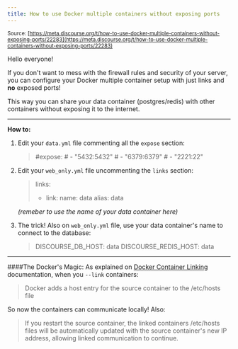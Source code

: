 ```yaml
---
title: How to use Docker multiple containers without exposing ports
---
```


<small class="documentation-source">Source: [https://meta.discourse.org/t/how-to-use-docker-multiple-containers-without-exposing-ports/22283](https://meta.discourse.org/t/how-to-use-docker-multiple-containers-without-exposing-ports/22283)</small>

Hello everyone!

If you don't want to mess with the firewall rules and security of your server, you can configure your Docker multiple container setup with just links and **no** exposed ports!

This way you can share your data container (postgres/redis) with other containers without exposing it to the internet.

----------

**How to:**

 1. Edit your `data.yml` file commenting all the `expose` section:
    >\#expose:
    >\#   - "5432:5432"
    >\#   - "6379:6379"
    >\#   - "2221:22"

 1. Edit your `web_only.yml` file uncommenting the `links` section:
    >links:
    >- link:
    >name: data
    >alias: data
    
    *(remeber to use the name of your data container here)*

 1. The trick! Also on `web_only.yml` file, use your data container's name to connect to the database:
    > DISCOURSE_DB_HOST: data
    > DISCOURSE_REDIS_HOST: data

----------

####The Docker's Magic:
As explained on [Docker Container Linking][1] documentation, when you `--link` containers:
> Docker adds a host entry for the source container to the /etc/hosts file

So now the containers can communicate locally! Also:
> If you restart the source container, the linked containers /etc/hosts files will be automatically updated with the source container's new IP address, allowing linked communication to continue.




  [1]: https://docs.docker.com/userguide/dockerlinks/#docker-container-linking
